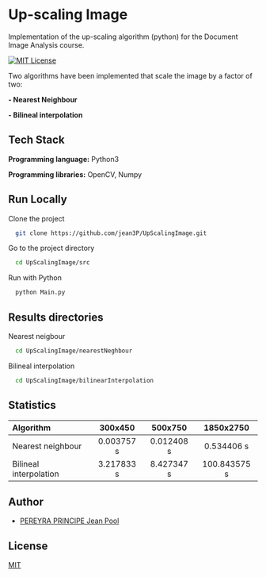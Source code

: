 # Up-scaling Image

Implementation of the up-scaling algorithm (python) for the Document Image Analysis course.

[![MIT License](https://img.shields.io/badge/License-MIT-green.svg)](https://choosealicense.com/licenses/mit/) 

Two algorithms have been implemented that scale the image by a factor of two:

 **- Nearest Neighbour**

 **- Bilineal interpolation**
 
## Tech Stack
 **Programming language:** Python3

 **Programming libraries:** OpenCV, Numpy
 
## Run Locally

Clone the project
```bash
  git clone https://github.com/jean3P/UpScalingImage.git
```

Go to the project directory
```bash
  cd UpScalingImage/src
```

Run with Python
```bash
  python Main.py
```
## Results directories
Nearest neigbour
```bash
  cd UpScalingImage/nearestNeghbour
```

Bilineal interpolation
```bash
  cd UpScalingImage/bilinearInterpolation
```

## Statistics

| Algorithm              |   300x450   |   500x750    |   1850x2750    |
|:-----------------------|:-----------:|:------------:|:--------------:|
| Nearest neighbour      | 0.003757 s  |  0.012408 s  |   0.534406 s    |
| Bilineal interpolation | 3.217833 s  |  8.427347 s  |  100.843575 s  |

## Author
- [PEREYRA PRINCIPE Jean Pool](https://github.com/jean3P)

## License

[MIT](https://choosealicense.com/licenses/mit/)